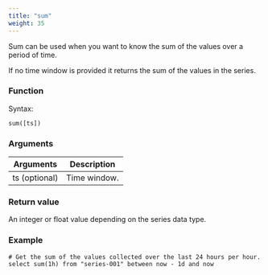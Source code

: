 ```yaml
---
title: "sum"
weight: 35
---
```


Sum can be used when you want to know the sum of the values over a period of time.

If no time window is provided it returns the sum of the values in the series.

### Function

Syntax:

    sum([ts])

### Arguments

 Arguments   | Description
 ----------- | -----------
ts (optional) | Time window.

### Return value

An integer or float value depending on the series data type.

### Example

    # Get the sum of the values collected over the last 24 hours per hour.
    select sum(1h) from "series-001" between now - 1d and now

